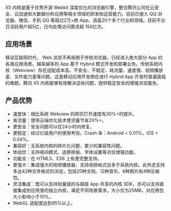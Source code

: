 X5 内核是基于优秀开源 Webkit 深度优化的浏览器引擎，整合腾讯公司在云安全、云加速和大数据分析应用等相关领域的研发和运营能力。目前已接入 QQ 浏览器、微信、手机 QQ 等超过2万+款 App，涵盖20个多个行业和领域。目前平台日活跃用户超5亿，日均处理访问需求超 150亿次。

## 应用场景
移动互联网时代， Web 浏览不再局限于传统浏览器，已经进入绝大部分 App 的各类应用场景。越来越多的 App 基于 Hybrid 模式开发和部署业务。传统系统内核（Webview）存在适配成本高、不安全、不稳定、耗流量、速度慢、视频播放差、文件能力差等问题，这是移动应用开发商在进行 Hybrid App 开发时普遍面临的难题。腾讯 X5 内核能够有效解决这些问题，提供稳定安全的增强浏览服务。

## 产品优势
- 速度快：相比系统 Webview 的网页打开速度有30%+的提升。
- 省流量：使用云端优化技术使流量节省20%+。
- 更安全：安全问题可以在24小时内修复。
- 更稳定：经过亿级用户的使用考验，Crash 率：Android < 0.01%，iOS < 0.04%。
- 兼容好：无系统内核的碎片化问题，更少的兼容性问题。
- 体验优：支持夜间模式、适屏排版、字体设置等浏览增强功能。
- 功能全：在 HTML5、ES6 上有更完整支持。
- 更强大：集成强大的视频播放器，支持视频格式远多于系统内核。此外还支持多达42种文件格式的浏览，包括20种文档、12种音乐、6种图片和4种压缩包。
- 灵活集成：既可以支持轻量级的与超级 App 共享的内核 SDK，亦可以支持直接集成到应用里的独立内核，满足不同场景需求。大小仅为25MB，对应用包大小影响小于10%。
- WebGL 适配度达到95%以上。

